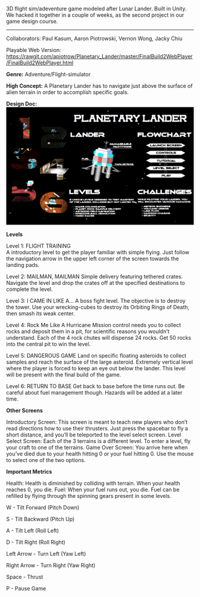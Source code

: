 3D flight sim/adeventure game modeled after Lunar Lander. Built in Unity. We hacked it together in a couple of weeks, as the second project in our game design course.

-------------------------------------------------

Collaborators:
    Paul Kasum, 
    Aaron Piotrowski, 
    Vernon Wong, 
    Jacky Chiu

Playable Web Version: https://rawgit.com/apiotrow/Planetary_Lander/master/FinalBuild2WebPlayer/FinalBuild2WebPlayer.html

<b>Genre:</b>
Adventure/Flight-simulator
 
<b>High Concept:</b>
A Planetary Lander has to navigate just above the surface of alien terrain in order to accomplish specific goals.

<b>Design Doc:</b> 
![Design Doc](https://raw.githubusercontent.com/apiotrow/Planetary_Lander/master/pldd.png)



<b>Levels</b>

Level 1: FLIGHT TRAINING  
A introductory level to get the player familiar with simple flying. Just follow the navigation arrow in the upper left corner of the screen towards the landing pads.

Level 2: MAILMAN, MAILMAN
Simple delivery featuring tethered crates. Navigate the level and drop the crates off at the specified destinations to complete the level.

Level 3:  I CAME IN LIKE A...
A boss fight level. The objective is to destroy the tower. Use your wrecking-cubes to destroy its Orbiting Rings of Death, then smash its weak center.

Level 4: Rock Me Like A Hurricane
Mission control needs you to collect rocks and deposit them in a pit, for scientific reasons you wouldn’t understand. Each of the 4 rock chutes will dispense 24 rocks. Get 50 rocks into the central pit to win the level.

Level 5: DANGEROUS GAME
Land on specific floating asteroids to collect samples and reach the surface of the large asteroid. Extremely vertical level where the player is forced to keep an eye out below the lander. This level will be present with the final build of the game.

Level 6: RETURN TO BASE
Get back to base before the time runs out. Be careful about fuel management though. Hazards will be added at a later time.


<b>Other Screens</b>

Introductory Screen:
This screen is meant to teach new players who don’t read directions how to use their thrusters. Just press the spacebar to fly a short distance, and you’ll be teleported to the level select screen.
Level Select Screen:
Each of the 3 terrains is a different level. To enter a level, fly your craft to one of the terrains.
Game Over Screen:
You arrive here when you’ve died due to your health hitting 0 or your fuel hitting 0. Use the mouse to select one of the two options.
 
<b>Important Metrics</b>
 
Health:
Health is diminished by colliding with terrain. When your health reaches 0, you die.
Fuel:
When your fuel runs out, you die. Fuel can be refilled by flying through the spinning gears present in some levels.



W - Tilt Forward (Pitch Down)

S - Tilt Backward (Pitch Up)

A - Tilt Left (Roll Left)

D - Tilt Right (Roll Right)

Left Arrow - Turn Left (Yaw Left)

Right Arrow - Turn Right (Yaw Right)

Space - Thrust

P - Pause Game

